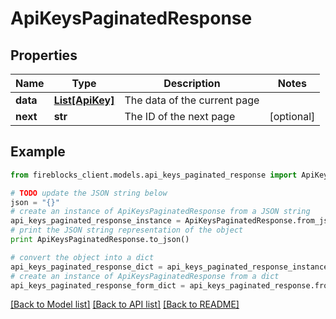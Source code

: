 # ApiKeysPaginatedResponse


## Properties

Name | Type | Description | Notes
------------ | ------------- | ------------- | -------------
**data** | [**List[ApiKey]**](ApiKey.md) | The data of the current page | 
**next** | **str** | The ID of the next page | [optional] 

## Example

```python
from fireblocks_client.models.api_keys_paginated_response import ApiKeysPaginatedResponse

# TODO update the JSON string below
json = "{}"
# create an instance of ApiKeysPaginatedResponse from a JSON string
api_keys_paginated_response_instance = ApiKeysPaginatedResponse.from_json(json)
# print the JSON string representation of the object
print ApiKeysPaginatedResponse.to_json()

# convert the object into a dict
api_keys_paginated_response_dict = api_keys_paginated_response_instance.to_dict()
# create an instance of ApiKeysPaginatedResponse from a dict
api_keys_paginated_response_form_dict = api_keys_paginated_response.from_dict(api_keys_paginated_response_dict)
```
[[Back to Model list]](../README.md#documentation-for-models) [[Back to API list]](../README.md#documentation-for-api-endpoints) [[Back to README]](../README.md)


